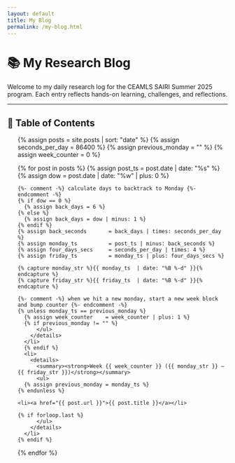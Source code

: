 ```yaml
---
layout: default
title: My Blog
permalink: /my-blog.html
---
```


# 📚 My Research Blog

Welcome to my daily research log for the CEAMLS SAIRI Summer 2025 program. Each entry reflects hands-on learning, challenges, and reflections.

---

## 📅 Table of Contents

<ul class="blog-toc">
  {% assign posts             = site.posts | sort: "date" %}
  {% assign seconds_per_day   = 86400 %}
  {% assign previous_monday   = "" %}
  {% assign week_counter      = 0 %}

  {% for post in posts %}
    {% assign post_ts    = post.date | date: "%s" %}
    {% assign dow        = post.date | date: "%w" | plus: 0 %}

    {%- comment -%} calculate days to backtrack to Monday {%- endcomment -%}
    {% if dow == 0 %}
      {% assign back_days = 6 %}
    {% else %}
      {% assign back_days = dow | minus: 1 %}
    {% endif %}
    {% assign back_seconds       = back_days | times: seconds_per_day %}
    {% assign monday_ts          = post_ts | minus: back_seconds %}
    {% assign four_days_secs     = seconds_per_day | times: 4 %}
    {% assign friday_ts          = monday_ts | plus: four_days_secs %}

    {% capture monday_str %}{{ monday_ts  | date: "%B %-d" }}{% endcapture %}
    {% capture friday_str %}{{ friday_ts  | date: "%B %-d" }}{% endcapture %}

    {%- comment -%} when we hit a new monday, start a new week block and bump counter {%- endcomment -%}
    {% unless monday_ts == previous_monday %}
      {% assign week_counter    = week_counter | plus: 1 %}
      {% if previous_monday != "" %}
          </ul>
        </details>
      </li>
      {% endif %}
      <li>
        <details>
          <summary><strong>Week {{ week_counter }} ({{ monday_str }} – {{ friday_str }})</strong></summary>
          <ul>
      {% assign previous_monday = monday_ts %}
    {% endunless %}

    <li><a href="{{ post.url }}">{{ post.title }}</a></li>

    {% if forloop.last %}
          </ul>
        </details>
      </li>
    {% endif %}
  {% endfor %}
</ul>
